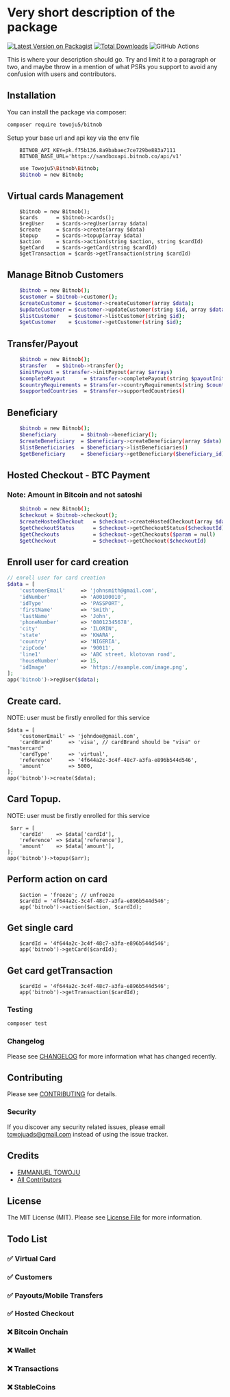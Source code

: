 # Very short description of the package

[![Latest Version on Packagist](https://img.shields.io/packagist/v/towoju5/bitnob.svg?style=flat-square)](https://packagist.org/packages/towoju5/bitnob)
[![Total Downloads](https://img.shields.io/packagist/dt/towoju5/bitnob.svg?style=flat-square)](https://packagist.org/packages/towoju5/bitnob)
![GitHub Actions](https://github.com/towoju5/bitnob/actions/workflows/main.yml/badge.svg)

This is where your description should go. Try and limit it to a paragraph or two, and maybe throw in a mention of what PSRs you support to avoid any confusion with users and contributors.

## Installation

You can install the package via composer:

```bash
composer require towoju5/bitnob
```

Setup your base url and api key via the env file
```env
    BITNOB_API_KEY=pk.f75b136.8a9babaec7ce729be883a7111
    BITNOB_BASE_URL='https://sandboxapi.bitnob.co/api/v1'
```

```bash
    use Towoju5\Bitnob\Bitnob;
    $bitnob = new Bitnob;
```


## Virtual cards Management
```
    $bitnob = new Bitnob();
    $cards      = $bitnob->cards();
    $regUser    = $cards->regUser(array $data)
    $create     = $cards->create(array $data)
    $topup      = $cards->topup(array $data)
    $action     = $cards->action(string $action, string $cardId)
    $getCard    = $cards->getCard(string $cardId)
    $getTransaction = $cards->getTransaction(string $cardId)
```



## Manage Bitnob Customers
```bash
    $bitnob = new Bitnob();
    $customer = $bitnob->customer();
    $createCustomer = $customer->createCustomer(array $data);
    $updateCustomer = $customer->updateCustomer(string $id, array $data);
    $listCustomer   = $customer->listCustomer(string $id);
    $getCustomer    = $customer->getCustomer(string $id);
```



## Transfer/Payout
```bash
    $bitnob = new Bitnob();
    $transfer   = $bitnob->transfer();
    $initPayout = $transfer->initPayout(array $arrays)
    $completePayout      = $transfer->completePayout(string $payoutInitId)
    $countryRequirements = $transfer->countryRequirements(string $country_code)
    $supportedCountries  = $transfer->supportedCountries()
```


## Beneficiary
```bash
    $bitnob = new Bitnob();
    $beneficiary        = $bitnob->beneficiary();
    $createBeneficiary  = $beneficiary->createBeneficiary(array $data)
    $listBeneficiaries  = $beneficiary->listBeneficiaries()
    $getBeneficiary     = $beneficiary->getBeneficiary($beneficiary_id)
```

## Hosted Checkout - BTC Payment
### Note:  Amount in Bitcoin and not satoshi
```bash
    $bitnob = new Bitnob();
    $checkout = $bitnob->checkout();
    $createHostedCheckout   = $checkout->createHostedCheckout(array $data)
    $getCheckoutStatus      = $checkout->getCheckoutStatus($checkoutId)
    $getCheckouts           = $checkout->getCheckouts($param = null)
    $getCheckout            = $checkout->getCheckout($checkoutId)
```


###
###
###
###
###
###
###



## Enroll user for card creation

```php
// enroll user for card creation
$data = [
    'customerEmail'     => 'johnsmith@gmail.com',
    'idNumber'          => 'A00100010',
    'idType'            => 'PASSPORT',
    'firstName'         => 'Smith',
    'lastName'          => 'John',
    'phoneNumber'       => '08012345678',
    'city'              => 'ILORIN',
    'state'             => 'KWARA',
    'country'           => 'NIGERIA',
    'zipCode'           => '90011',
    'line1'             => 'ABC street, klotovan road',
    'houseNumber'       => 15,
    'idImage'           => 'https://example.com/image.png',
];
app('bitnob')->regUser($data);
```
## Create card. 
NOTE: user must be firstly enrolled for this service
```
$data = [
    'customerEmail' => 'johndoe@gmail.com',
    'cardBrand'     => 'visa', // cardBrand should be "visa" or "mastercard"
    'cardType'      => 'virtual',
    'reference'     => '4f644a2c-3c4f-48c7-a3fa-e896b544d546',
    'amount'        => 5000,
];
app('bitnob')->create($data);
```

## Card Topup. 
NOTE: user must be firstly enrolled for this service
```
 $arr = [
    'cardId'    => $data['cardId'],
    'reference' => $data['reference'],
    'amount'    => $data['amount'],
];
app('bitnob')->topup($arr);
```

## Perform action on card 
```
    $action = 'freeze'; // unfreeze
    $cardId = '4f644a2c-3c4f-48c7-a3fa-e896b544d546';
    app('bitnob')->action($action, $cardId);
```

## Get single card 
```
    $cardId = '4f644a2c-3c4f-48c7-a3fa-e896b544d546';
    app('bitnob')->getCard($cardId);
```

## Get card getTransaction
```
    $cardId = '4f644a2c-3c4f-48c7-a3fa-e896b544d546';
    app('bitnob')->getTransaction($cardId);
```


### Testing

```bash
composer test
```

### Changelog

Please see [CHANGELOG](CHANGELOG.md) for more information what has changed recently.

## Contributing

Please see [CONTRIBUTING](CONTRIBUTING.md) for details.

### Security

If you discover any security related issues, please email towojuads@gmail.com instead of using the issue tracker.

## Credits

-   [EMMANUEL TOWOJU](https://github.com/towoju5)
-   [All Contributors](../../contributors)

## License

The MIT License (MIT). Please see [License File](LICENSE.md) for more information.

## Todo List


### ✅ Virtual Card
### ✅ Customers
### ✅ Payouts/Mobile Transfers
### ✅ Hosted Checkout
### ❌ Bitcoin Onchain
### ❌ Wallet
### ❌ Transactions
### ❌ StableCoins